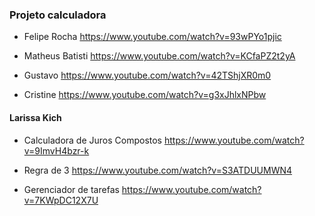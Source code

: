### Projeto calculadora

* Felipe Rocha
https://www.youtube.com/watch?v=93wPYo1pjic

* Matheus Batisti
https://www.youtube.com/watch?v=KCfaPZ2t2yA

* Gustavo
https://www.youtube.com/watch?v=42TShjXR0m0

* Cristine
https://www.youtube.com/watch?v=g3xJhlxNPbw


#### Larissa Kich
* Calculadora de Juros Compostos
https://www.youtube.com/watch?v=9ImvH4bzr-k

* Regra de 3
https://www.youtube.com/watch?v=S3ATDUUMWN4

* Gerenciador de tarefas
https://www.youtube.com/watch?v=7KWpDC12X7U